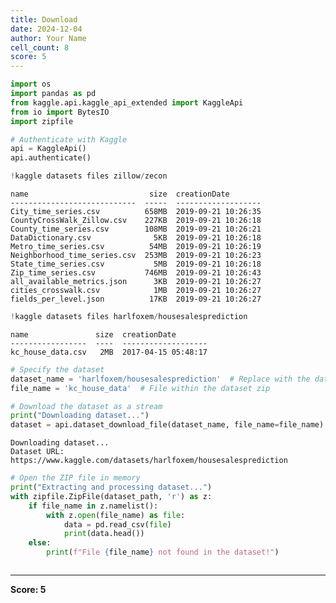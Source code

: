 ```yaml
---
title: Download
date: 2024-12-04
author: Your Name
cell_count: 8
score: 5
---
```


```python
import os
import pandas as pd
from kaggle.api.kaggle_api_extended import KaggleApi
from io import BytesIO
import zipfile
```


```python
# Authenticate with Kaggle
api = KaggleApi()
api.authenticate()
```


```python
!kaggle datasets files zillow/zecon
```

    name                           size  creationDate         
    ----------------------------  -----  -------------------  
    City_time_series.csv          658MB  2019-09-21 10:26:35  
    CountyCrossWalk_Zillow.csv    227KB  2019-09-21 10:26:18  
    County_time_series.csv        108MB  2019-09-21 10:26:21  
    DataDictionary.csv              5KB  2019-09-21 10:26:18  
    Metro_time_series.csv          54MB  2019-09-21 10:26:19  
    Neighborhood_time_series.csv  253MB  2019-09-21 10:26:23  
    State_time_series.csv           5MB  2019-09-21 10:26:18  
    Zip_time_series.csv           746MB  2019-09-21 10:26:43  
    all_available_metrics.json      3KB  2019-09-21 10:26:27  
    cities_crosswalk.csv            1MB  2019-09-21 10:26:27  
    fields_per_level.json          17KB  2019-09-21 10:26:27  



```python
!kaggle datasets files harlfoxem/housesalesprediction
```

    name               size  creationDate         
    -----------------  ----  -------------------  
    kc_house_data.csv   2MB  2017-04-15 05:48:17  



```python
# Specify the dataset
dataset_name = 'harlfoxem/housesalesprediction'  # Replace with the dataset slug
file_name = 'kc_house_data'  # File within the dataset zip
```


```python
# Download the dataset as a stream
print("Downloading dataset...")
dataset = api.dataset_download_file(dataset_name, file_name=file_name)
```

    Downloading dataset...
    Dataset URL: https://www.kaggle.com/datasets/harlfoxem/housesalesprediction



```python
# Open the ZIP file in memory
print("Extracting and processing dataset...")
with zipfile.ZipFile(dataset_path, 'r') as z:
    if file_name in z.namelist():
        with z.open(file_name) as file:
            data = pd.read_csv(file)
            print(data.head())
    else:
        print(f"File {file_name} not found in the dataset!")
```


```python

```


---
**Score: 5**
